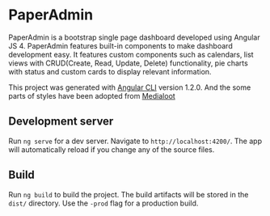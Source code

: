 # PaperAdmin

PaperAdmin is a bootstrap single page dashboard developed using Angular JS 4. PaperAdmin features built-in components to make dashboard development
easy. It features custom components such as calendars, list views with CRUD(Create, Read, Update, Delete) functionality, pie charts with status and custom 
cards to display relevant information.

This project was generated with [Angular CLI](https://github.com/angular/angular-cli) version 1.2.0. And the some parts of styles have been
adopted from <a href="http://www.medialoot.com/item/lumino-admin-bootstrap-template/">Medialoot</a>

## Development server

Run `ng serve` for a dev server. Navigate to `http://localhost:4200/`. The app will automatically reload if you change any of the source files.

## Build

Run `ng build` to build the project. The build artifacts will be stored in the `dist/` directory. Use the `-prod` flag for a production build.


